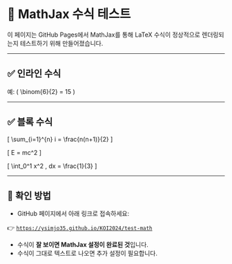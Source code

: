 <!-- MathJax 렌더링 테스트용 페이지 -->
<script type="text/javascript"
  id="MathJax-script"
  async
  src="https://cdn.jsdelivr.net/npm/mathjax@3/es5/tex-mml-chtml.js">
</script>

# 🧪 MathJax 수식 테스트

이 페이지는 GitHub Pages에서 MathJax를 통해 LaTeX 수식이 정상적으로 렌더링되는지 테스트하기 위해 만들어졌습니다.

---

## ✅ 인라인 수식

예: \( \binom{6}{2} = 15 \)

---

## ✅ 블록 수식

\[
\sum_{i=1}^{n} i = \frac{n(n+1)}{2}
\]

\[
E = mc^2
\]

\[
\int_0^1 x^2 \, dx = \frac{1}{3}
\]

---

## 🧾 확인 방법

- GitHub 페이지에서 아래 링크로 접속하세요:

👉 [`https://ysimjo35.github.io/KOI2024/test-math`](https://ysimjo35.github.io/KOI2024/test-math)

- 수식이 **잘 보이면 MathJax 설정이 완료된 것**입니다.
- 수식이 그대로 텍스트로 나오면 추가 설정이 필요합니다.
